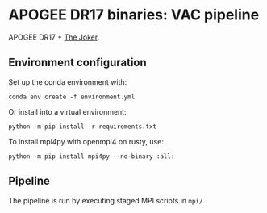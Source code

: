 # APOGEE DR17 binaries: VAC pipeline

APOGEE DR17 + [The Joker](https://github.com/adrn/thejoker).


## Environment configuration

Set up the conda environment with:

    conda env create -f environment.yml

Or install into a virtual environment:

    python -m pip install -r requirements.txt

To install mpi4py with openmpi4 on rusty, use:

    python -m pip install mpi4py --no-binary :all:


## Pipeline

The pipeline is run by executing staged MPI scripts in `mpi/`.